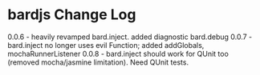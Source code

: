 bardjs Change Log
===================
0.0.6 - heavily revamped bard.inject. added diagnostic bard.debug
0.0.7 - bard.inject no longer uses evil Function; added addGlobals, mochaRunnerListener
0.0.8 - bard.inject should work for QUnit too (removed mocha/jasmine limitation). Need QUnit tests.